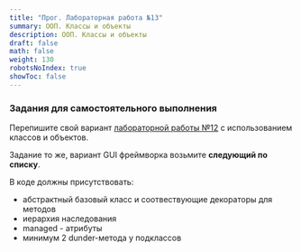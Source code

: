 ```yaml
---
title: "Прог. Лабораторная работа №13"
summary: ООП. Классы и объекты
description: ООП. Классы и объекты
draft: false
math: false
weight: 130
robotsNoIndex: true
showToc: false
---
```


### Задания для самостоятельного выполнения


Перепишите свой вариант [лабораторной работы №12](/prog_pm/term2/lab12) с использованием классов и объектов.

Задание то же, вариант GUI фреймворка возьмите **следующий по списку**.

В коде должны присутствовать:
* абстрактный базовый класс и соотвествующие декораторы для методов
* иерархия наследования
* managed - атрибуты
* минимум 2 dunder-метода у подклассов

